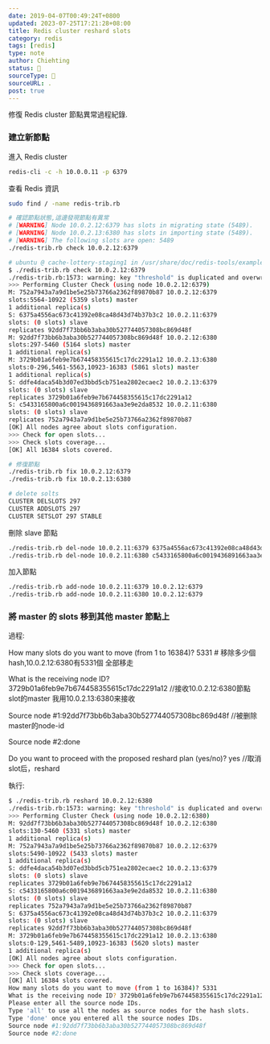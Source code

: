 ```yaml
---
date: 2019-04-07T00:49:24T+0800
updated: 2023-07-25T17:21:28+08:00
title: Redis cluster reshard slots
category: redis
tags: [redis]
type: note
author: Chiehting
status: 🌲
sourceType: 📜️
sourceURL: .
post: true
---
```


修復 Redis cluster 節點異常過程紀錄.

<!--more-->

### 建立新節點

進入 Redis cluster

```bash
redis-cli -c -h 10.0.0.11 -p 6379
```

查看 Redis 資訊

```bash
sudo find / -name redis-trib.rb

# 確認節點狀態,這邊發現節點有異常
# [WARNING] Node 10.0.2.12:6379 has slots in migrating state (5489).
# [WARNING] Node 10.0.2.13:6380 has slots in importing state (5489).
# [WARNING] The following slots are open: 5489
./redis-trib.rb check 10.0.2.12:6379

# ubuntu @ cache-lottery-staging1 in /usr/share/doc/redis-tools/examples [13:29:42]
$ ./redis-trib.rb check 10.0.2.12:6379
./redis-trib.rb:1573: warning: key "threshold" is duplicated and overwritten on line 1573
>>> Performing Cluster Check (using node 10.0.2.12:6379)
M: 752a7943a7a9d1be5e25b73766a2362f89870b87 10.0.2.12:6379
slots:5564-10922 (5359 slots) master
1 additional replica(s)
S: 6375a4556ac673c41392e08ca48d43d74b37b3c2 10.0.2.11:6379
slots: (0 slots) slave
replicates 92dd7f73bb6b3aba30b527744057308bc869d48f
M: 92dd7f73bb6b3aba30b527744057308bc869d48f 10.0.2.12:6380
slots:297-5460 (5164 slots) master
1 additional replica(s)
M: 3729b01a6feb9e7b674458355615c17dc2291a12 10.0.2.13:6380
slots:0-296,5461-5563,10923-16383 (5861 slots) master
1 additional replica(s)
S: ddfe4daca54b3d07ed3bbd5cb751ea2802ecaec2 10.0.2.13:6379
slots: (0 slots) slave
replicates 3729b01a6feb9e7b674458355615c17dc2291a12
S: c5433165800a6c0019436891663aa3e9e2da8532 10.0.2.11:6380
slots: (0 slots) slave
replicates 752a7943a7a9d1be5e25b73766a2362f89870b87
[OK] All nodes agree about slots configuration.
>>> Check for open slots...
>>> Check slots coverage...
[OK] All 16384 slots covered.

# 修復節點
./redis-trib.rb fix 10.0.2.12:6379
./redis-trib.rb fix 10.0.2.13:6380

# delete solts
CLUSTER DELSLOTS 297
CLUSTER ADDSLOTS 297
CLUSTER SETSLOT 297 STABLE
```

刪除 slave 節點

```bash
./redis-trib.rb del-node 10.0.2.11:6379 6375a4556ac673c41392e08ca48d43d74b37b3c2
./redis-trib.rb del-node 10.0.2.11:6380 c5433165800a6c0019436891663aa3e9e2da8532
```

加入節點

```bash
./redis-trib.rb add-node 10.0.2.11:6379 10.0.2.12:6379
./redis-trib.rb add-node 10.0.2.11:6380 10.0.2.12:6379
```



### 將 master 的 slots 移到其他 master 節點上

過程:

How many slots do you want to move (from 1 to 16384)? 5331 # 移除多少個hash,10.0.2.12:6380有5331個 全部移走

What is the receiving node ID? 3729b01a6feb9e7b674458355615c17dc2291a12 //接收10.0.2.12:6380節點slot的master 我用10.0.2.13:6380来接收

Source node #1:92dd7f73bb6b3aba30b527744057308bc869d48f //被删除master的node-id

Source node #2:done

Do you want to proceed with the proposed reshard plan (yes/no)? yes //取消slot后，reshard

執行:

```bash
$ ./redis-trib.rb reshard 10.0.2.12:6380
./redis-trib.rb:1573: warning: key "threshold" is duplicated and overwritten on line 1573
>>> Performing Cluster Check (using node 10.0.2.12:6380)
M: 92dd7f73bb6b3aba30b527744057308bc869d48f 10.0.2.12:6380
slots:130-5460 (5331 slots) master
1 additional replica(s)
M: 752a7943a7a9d1be5e25b73766a2362f89870b87 10.0.2.12:6379
slots:5490-10922 (5433 slots) master
1 additional replica(s)
S: ddfe4daca54b3d07ed3bbd5cb751ea2802ecaec2 10.0.2.13:6379
slots: (0 slots) slave
replicates 3729b01a6feb9e7b674458355615c17dc2291a12
S: c5433165800a6c0019436891663aa3e9e2da8532 10.0.2.11:6380
slots: (0 slots) slave
replicates 752a7943a7a9d1be5e25b73766a2362f89870b87
S: 6375a4556ac673c41392e08ca48d43d74b37b3c2 10.0.2.11:6379
slots: (0 slots) slave
replicates 92dd7f73bb6b3aba30b527744057308bc869d48f
M: 3729b01a6feb9e7b674458355615c17dc2291a12 10.0.2.13:6380
slots:0-129,5461-5489,10923-16383 (5620 slots) master
1 additional replica(s)
[OK] All nodes agree about slots configuration.
>>> Check for open slots...
>>> Check slots coverage...
[OK] All 16384 slots covered.
How many slots do you want to move (from 1 to 16384)? 5331
What is the receiving node ID? 3729b01a6feb9e7b674458355615c17dc2291a12
Please enter all the source node IDs.
Type 'all' to use all the nodes as source nodes for the hash slots.
Type 'done' once you entered all the source nodes IDs.
Source node #1:92dd7f73bb6b3aba30b527744057308bc869d48f
Source node #2:done
```
